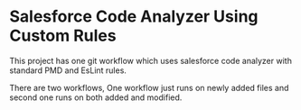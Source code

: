 # Salesforce Code Analyzer Using Custom Rules

This project has one git workflow which uses salesforce code analyzer with standard PMD and EsLint rules. 

There are two workflows, One workflow just runs on newly added files and second one runs on both added and modified.
